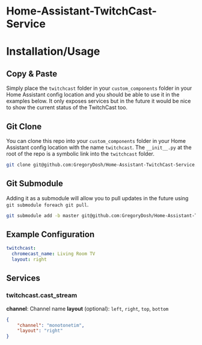 # Home-Assistant-TwitchCast-Service

# Installation/Usage

## Copy & Paste
Simply place the `twitchcast` folder in your `custom_components` folder in your Home Assistant config location and you should be able to use it in the examples below.  It only exposes services but in the future it would be nice to show the current status of the TwitchCast too.

## Git Clone
You can clone this repo into your `custom_components` folder in your Home Assistant config location with the name `twitchcast`.  The `__init__.py` at the root of the repo is a symbolic link into the `twitchcast` folder.
```bash
git clone git@github.com:GregoryDosh/Home-Assistant-TwitchCast-Service.git twitchcast
```

## Git Submodule
Adding it as a submodule will allow you to pull updates in the future using `git submodule foreach git pull`.
```bash
git submodule add -b master git@github.com:GregoryDosh/Home-Assistant-TwitchCast-Service.git twitchcast
```


## Example Configuration
```yaml
twitchcast:
  chromecast_name: Living Room TV
  layout: right

```

## Services
### twitchcast.cast_stream
**channel**: Channel name
**layout** (optional): `left`, `right`, `top`, `bottom`

```json
{
    "channel": "monotonetim",
    "layout": "right"
}
```
